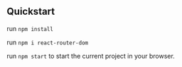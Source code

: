 ## Quickstart 

run `npm install`

run `npm i react-router-dom`

run `npm start` to start the current project in your browser.
